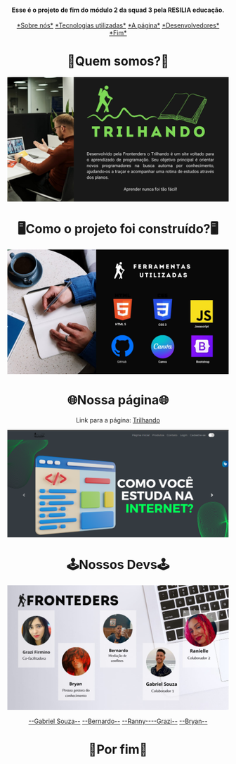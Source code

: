 <h4 align="center">Esse é o projeto de fim do módulo 2 da squad 3 pela RESILIA educação.</h4>
<p align="center">
<a href="#Sobre">*Sobre nós*</a>
<a href="#Tec">*Tecnologias utilizadas*</a>
<a href="#Page">*A página*</a>
<a href="#Devs">*Desenvolvedores*</a>
<a href="#Fim">*Fim*</a>  

<h1 id="Sobre" align="center">🤔Quem somos?🤔</h1>

![image](/Imagem/trilhando.png.jpg)

<h1 id="Tec" align="center">🖥️Como o projeto foi construído?🖥️</h1>
<div align="center">
  
![image](/Imagem/ferramentas.png.jpg)
  
</div>

<h1 id="Page" align="center">🌐Nossa página🌐</h1>
<div align="center">
  
Link para a página: [Trilhando](https://gabrielsouza2.github.io/front_enders/)
  
 </div>
<div align="center">
  
  ![image](/Imagem/site.png.png)
  
</div>
<h1 id="Devs" align="center">🕹️Nossos Devs🕹️</h1>
<div align="center">
  
![image](/Imagem/equipe.png.jpg)
  
[--Gabriel Souza--](https://github.com/GabrielSouza2) [--Bernardo--](https://github.com/bedibe) [--Ranny--](https://github.com/Rannyelle)[--Grazi--](https://github.com/GraziFirmino) [--Bryan--](https://github.com/bryan_simoes)

  
 </div>
<h1 id="Fim" align="center">🤗Por fim🤗</h1>

